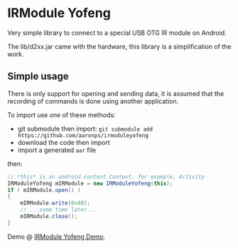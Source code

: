# IRModule Yofeng

Very simple library to connect to a special USB OTG IR module on Android.

The lib/d2xx.jar came with the hardware, this library is a simplification of the
work.

## Simple usage

There is only support for opening and sending data, it is assumed that the
recording of commands is done using another application.

To import use _one_ of these methods:

* git submodule then import: `git submodule add https://github.com/aaronps/irmoduleyofeng`
* download the code then import
* import a generated `aar` file

then:

```java
// *this* is an android.content.Context, for example, Activity
IRModuleYofeng mIRModule = new IRModuleYofeng(this);
if ( mIRModule.open() )
{
    mIRModule.write(0x40);
    // ...some time later...
    mIRModule.close();
}


```

Demo @ [IRModule Yofeng Demo](/aaronps/irmoduleyofeng-demo).